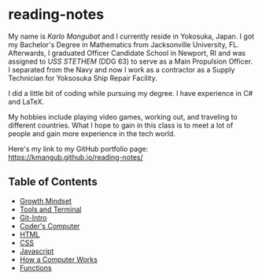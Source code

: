 # reading-notes




My name is *Karlo Mangubat* and I currently reside in Yokosuka, Japan. I got my Bachelor's Degree in Mathematics from Jacksonville University, FL. Afterwards, I graduated Officer Candidate School in Newport, RI and was assigned to *USS STETHEM* (DDG 63) to serve as a Main Propulsion Officer. I separated from the Navy and now I work as a contractor as a Supply Technician for Yoksosuka Ship Repair Facility.

I did a little bit of coding while pursuing my degree. I have experience in C# and LaTeX.

My hobbies include playing video games, working out, and traveling to different countries. What I hope to gain in this class is to meet a lot of people and gain more experience in the tech world. 

Here's my link to my GitHub portfolio page: https://kmangub.github.io/reading-notes/

## Table of Contents

+ [Growth Mindset](growth-mindset.md)
+ [Tools and Terminal](tools-terminal.md)
+ [Git-Intro](Git-Intro.md)
+ [Coder's Computer](coders-computer.md)
+ [HTML](html.md)
+ [CSS](css-notes.md)
+ [Javascript](javascript-notes.md)
+ [How a Computer Works](how-computer-works.md)
+ [Functions](function-notes.md)